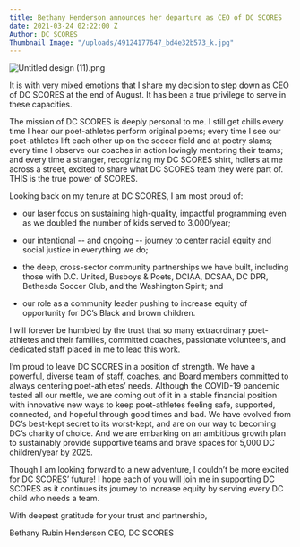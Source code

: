 ```yaml
---
title: Bethany Henderson announces her departure as CEO of DC SCORES
date: 2021-03-24 02:22:00 Z
Author: DC SCORES
Thumbnail Image: "/uploads/49124177647_bd4e32b573_k.jpg"
---
```


![Untitled design (11).png](/uploads/Untitled%20design%20(11).png)

It is with very mixed emotions that I share my decision to step down as CEO of DC SCORES at the end of August. It has been a true privilege to serve in these capacities.

The mission of DC SCORES is deeply personal to me.  I still get chills every time I hear our poet-athletes perform original poems; every time I see our poet-athletes lift each other up on the soccer field and at poetry slams; every time I observe our coaches in action lovingly mentoring their teams; and every time a stranger, recognizing my DC SCORES shirt, hollers at me across a street, excited to share what DC SCORES team they were part of. THIS is the true power of SCORES.





Looking back on my tenure at DC SCORES, I am most proud of:

* our laser focus on sustaining high-quality, impactful programming even as we doubled the number of kids served to 3,000/year;

* our intentional -- and ongoing -- journey to center racial equity and social justice in everything we do;

* the deep, cross-sector community partnerships we have built, including those with D.C. United, Busboys & Poets, DCIAA, DCSAA, DC DPR, Bethesda Soccer Club, and the Washington Spirit; and

* our role as a community leader pushing to increase equity of opportunity for DC’s Black and brown children.

I will forever be humbled by the trust that so many extraordinary poet-athletes and their families, committed coaches, passionate volunteers, and dedicated staff placed in me to lead this work.

I’m proud to leave DC SCORES in a position of strength. We have a powerful, diverse team of staff, coaches, and Board members committed to always centering poet-athletes’ needs. Although the COVID-19 pandemic tested all our mettle, we are coming out of it in a stable financial position with innovative new ways to keep poet-athletes feeling safe, supported, connected, and hopeful through good times and bad. We have evolved from DC’s best-kept secret to its worst-kept, and are on our way to becoming DC’s charity of choice. And we are embarking on an ambitious growth plan to sustainably provide supportive teams and brave spaces for 5,000 DC children/year by 2025.

Though I am looking forward to a new adventure, I couldn’t be more excited for DC SCORES’ future! I hope each of you will join me in supporting DC SCORES as it continues its journey to increase equity by serving every DC child who needs a team.

With deepest gratitude for your trust and partnership,

Bethany Rubin Henderson
CEO, DC SCORES